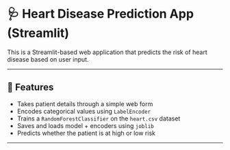 # 🩺 Heart Disease Prediction App (Streamlit)

This is a Streamlit-based web application that predicts the risk of heart disease based on user input.

---

## 📌 Features

- Takes patient details through a simple web form
- Encodes categorical values using `LabelEncoder`
- Trains a `RandomForestClassifier` on the `heart.csv` dataset
- Saves and loads model + encoders using `joblib`
- Predicts whether the patient is at high or low risk

---

